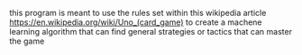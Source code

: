 this program is meant to use the rules set within this wikipedia article https://en.wikipedia.org/wiki/Uno_(card_game) to create a machene learning algorithm that can find general strategies or tactics that can master the game
